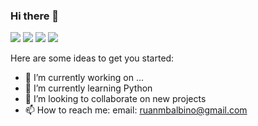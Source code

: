 ### Hi there 👋

<a href = "mailto: ruanmbalbino@gmail.com"><img src="https://img.shields.io/badge/-Gmail-%23EA4335?style=for-the-badge&logo=gmail&logoColor=white"></a>
<a href="www.linkedin.com/in/RuanMarcosB" target="_blank"><img src="https://img.shields.io/badge/-LinkedIn-%230077B5?style=for-the-badge&logo=linkedin&logoColor=white"></a>
<a href="https://twitter.com/eduruan00" target="_blank"><img src="https://img.shields.io/badge/-Twitter-%231DA1F2?style=for-the-badge&logo=twitter&logoColor=white"></a>
<a href="https://www.instagram.com/ruanmarcosb/" target="_blank"><img src="https://img.shields.io/badge/-Instagram-%23E4405F?style=for-the-badge&logo=instagram&logoColor=white"></a>

Here are some ideas to get you started:

- 🔭 I’m currently working on ...
- 🌱 I’m currently learning Python
- 👯 I’m looking to collaborate on new projects
- 📫 How to reach me: email: ruanmbalbino@gmail.com
